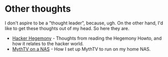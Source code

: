 # Other thoughts

I don't aspire to be a "thought leader", because, ugh. On the other hand, I'd like to get these
thoughts out of my head. So here they are.

 * [Hacker Hegemony](hacker_hegemony.html) - Thoughts from reading the Hegemony Howto, and how it 
 relates to the hacker world. 
 * [MythTV on a NAS](mythtv_nas.html) - How I set up MythTV to run on my home NAS.